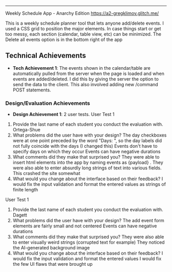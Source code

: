 ---

Weekly Schedule App - Anarchy Edition
https://a2-gregklimov.glitch.me/

This is a weekly schedule planner tool that lets anyone add/delete events. I used a CSS grid to position the major elements.
In case things start or get too messy, each section (calendar, table view, etc) can be minimized. The Delete all events option is in the bottom right of the app

## Technical Achievements
- **Tech Achievement 1**: The events shown in the calendar/table are automatically pulled from the server when the page is loaded and when events are added/deleted. I did this by giving the server the option to send the data to the client. This also involved adding new /command POST statements. 

### Design/Evaluation Achievements
- **Design Achievement 1**: 2 user tests.
User Test 1
1. Provide the last name of each student you conduct the evaluation with.
    Ortega-Shue
2. What problems did the user have with your design?
    The day checkboxes were at one point preceded by the word "Days: ", so the day labels did not fully coincide with the days (I changed this)
    Events don't have to specify days on which they occur
    Events can have negative durations    
3. What comments did they make that surprised you?
    They were able to insert html elements into the app by naming events as </td> {payload} </td>. 
    They were also able to enter absurdly long strings of text into various fields. This crashed the site somewhat
4. What would you change about the interface based on their feedback?
    I would fix the input validation and format the entered values as strings of finite length

User Test 1
1. Provide the last name of each student you conduct the evaluation with.
    Dagett
2. What problems did the user have with your design? 
    The add event form elements are fairly small and not centered
    Events can have negative durations
3. What comments did they make that surprised you?
    They were also able to enter visually weird strings (corrupted text for example)
    They noticed the AI-generated background image
4. What would you change about the interface based on their feedback?
    I would fix the input validation and format the entered values
    I would fix the few UI flaws that were brought up
